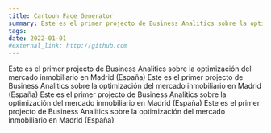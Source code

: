 ```yaml
---
title: Cartoon Face Generator
summary: Este es el primer projecto de Business Analitics sobre la optimización del mercado inmobiliario en Madrid (España)
tags:
date: 2022-01-01
#external_link: http://github.com
---
```


Este es el primer projecto de Business Analitics sobre la optimización del mercado inmobiliario en Madrid (España)
Este es el primer projecto de Business Analitics sobre la optimización del mercado inmobiliario en Madrid (España)
Este es el primer projecto de Business Analitics sobre la optimización del mercado inmobiliario en Madrid (España)
Este es el primer projecto de Business Analitics sobre la optimización del mercado inmobiliario en Madrid (España)